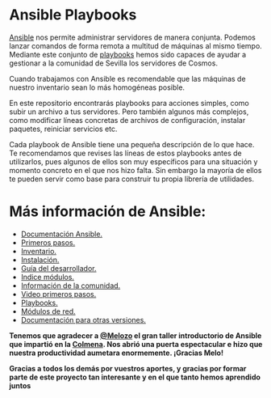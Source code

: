 # Ansible Playbooks

[Ansible](https://www.ansible.com) nos permite administrar servidores de manera conjunta. Podemos lanzar comandos de forma remota a multitud de máquinas al mismo tiempo. Mediante este conjunto de [playbooks](https://docs.ansible.com/ansible/latest/user_guide/playbooks.html) hemos sido capaces de ayudar a gestionar a la comunidad de Sevilla los servidores de Cosmos. 

Cuando trabajamos con Ansible es recomendable que las máquinas de nuestro inventario sean lo más homogéneas posible.

En este repositorio encontrarás playbooks para acciones simples, como subir un archivo a tus servidores. Pero también algunos más complejos, como modificar líneas concretas de archivos de configuración, instalar paquetes, reiniciar servicios etc.

Cada playbook de Ansible tiene una pequeña descripción de lo que hace. Te recomendamos que revises las líneas de estos playbooks antes de utilizarlos, pues algunos de ellos son muy específicos para una situación y momento concreto en el que nos hizo falta. Sin embargo la mayoría de ellos te pueden servir como base para construir tu propia librería de utilidades.

# Más información de Ansible:

* [Documentación Ansible.](https://docs.ansible.com/ansible/latest/index.html)
* [Primeros pasos.](https://docs.ansible.com/ansible/latest/user_guide/intro_getting_started.html)
* [Inventario.](https://docs.ansible.com/ansible/latest/user_guide/intro_inventory.html)
* [Instalación.](https://docs.ansible.com/ansible/latest/installation_guide/intro_installation.html)
* [Guía del desarrollador.](https://docs.ansible.com/ansible/latest/dev_guide/index.html)
* [Indice módulos.](https://docs.ansible.com/ansible/latest/modules/modules_by_category.html)
* [Información de la comunidad.](https://docs.ansible.com/ansible/latest/community/index.html)
* [Video primeros pasos.](https://www.ansible.com/resources/videos/quick-start-video)
* [Playbooks.](https://docs.ansible.com/ansible/latest/user_guide/playbooks.html)
* [Módulos de red.](https://docs.ansible.com/ansible/latest/modules/list_of_network_modules.html)
* [Documentación para otras versiones.](https://docs.ansible.com/?extIdCarryOver=true&sc_cid=701f2000001OH6uAAG#project-prev)


**Tenemos que agradecer a [@Melozo](https://github.com/melozo) el gran taller introductorio de Ansible que impartió en la [Colmena](https://www.coworkingcolmena.com). Nos abrió una puerta espectacular e hizo que nuestra productividad aumetara enormemente. ¡Gracias Melo!**

__Gracias a todos los demás por vuestros aportes, y gracias por formar parte de este proyecto tan interesante y en el que tanto hemos aprendido juntos__
